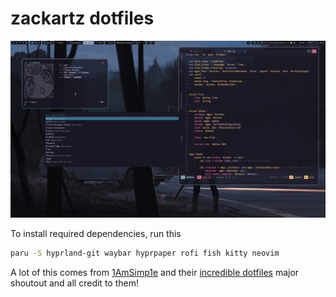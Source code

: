# zackartz dotfiles

![img](.img/sc.png)

To install required dependencies, run this

```bash
paru -S hyprland-git waybar hyprpaper rofi fish kitty neovim
```

A lot of this comes from [1AmSimp1e](https://github.com/1amsimp1e) and their [incredible dotfiles](https://github.com/1amSimp1e/dots) major shoutout and all credit to them!
